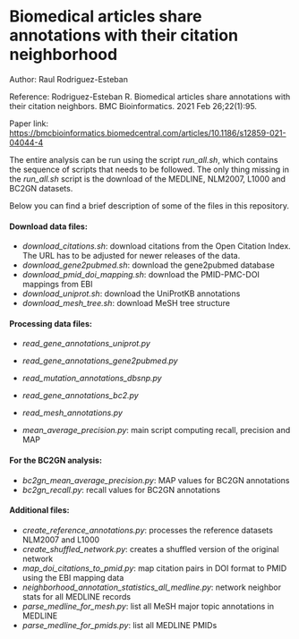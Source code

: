 # Biomedical articles share annotations with their citation neighborhood

Author: Raul Rodriguez-Esteban

Reference: Rodriguez-Esteban R. Biomedical articles share annotations with their citation neighbors. BMC Bioinformatics. 2021 Feb 26;22(1):95. 

Paper link: https://bmcbioinformatics.biomedcentral.com/articles/10.1186/s12859-021-04044-4

The entire analysis can be run using the script *run_all.sh*, which contains the sequence of scripts that needs to be followed.
The only thing missing in the *run_all.sh* script is the download of the MEDLINE, NLM2007, L1000 and BC2GN datasets.

Below you can find a brief description of some of the files in this repository.

#### Download data files:

* *download_citations.sh*: download citations from the Open Citation Index. The URL has to be adjusted for newer releases of the data.
* *download_gene2pubmed.sh*: download the gene2pubmed database
* *download_pmid_doi_mapping.sh*: download the PMID-PMC-DOI mappings from EBI
* *download_uniprot.sh*: download the UniProtKB annotations
* *download_mesh_tree.sh*: download MeSH tree structure

#### Processing data files:

* *read_gene_annotations_uniprot.py*
* *read_gene_annotations_gene2pubmed.py*
* *read_mutation_annotations_dbsnp.py*
* *read_gene_annotations_bc2.py*
* *read_mesh_annotations.py*

* *mean_average_precision.py*: main script computing recall, precision and MAP

#### For the BC2GN analysis:

* *bc2gn_mean_average_precision.py*: MAP values for BC2GN annotations
* *bc2gn_recall.py*: recall values for BC2GN annotations

#### Additional files:

* *create_reference_annotations.py*: processes the reference datasets NLM2007 and L1000
* *create_shuffled_network.py*: creates a shuffled version of the original network
* *map_doi_citations_to_pmid.py*: map citation pairs in DOI format to PMID using the EBI mapping data
* *neighborhood_annotation_statistics_all_medline.py*: network neighbor stats for all MEDLINE records
* *parse_medline_for_mesh.py*: list all MeSH major topic annotations in MEDLINE
* *parse_medline_for_pmids.py*: list all MEDLINE PMIDs
